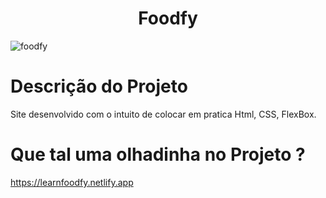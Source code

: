 <h1 align="center">Foodfy</h1>

<img src="https://i.ibb.co/jzV8pD4/Capturar.png" alt="foodfy">

# Descrição do Projeto

Site desenvolvido com o intuito de colocar em pratica Html, CSS, FlexBox.

# Que tal uma olhadinha no Projeto ?

https://learnfoodfy.netlify.app
